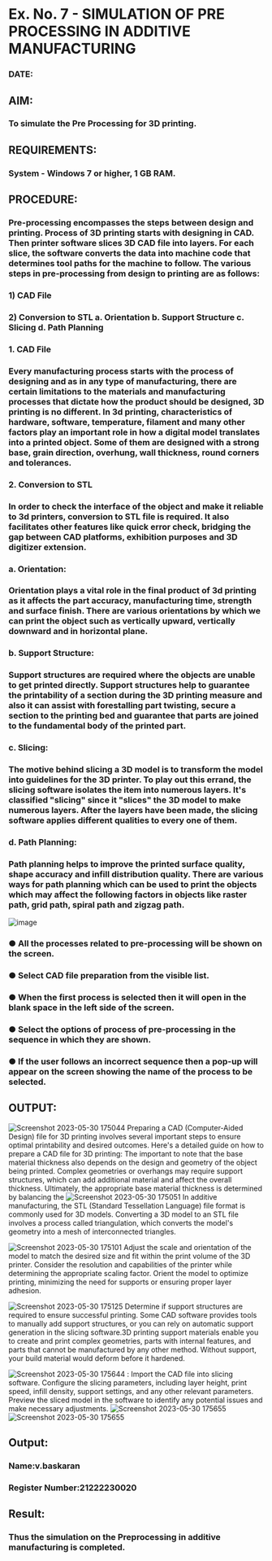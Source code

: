 # Ex. No. 7 - SIMULATION OF PRE PROCESSING IN ADDITIVE MANUFACTURING
### DATE: 
## AIM:
### To simulate the Pre Processing for 3D printing.

## REQUIREMENTS:
### System - Windows 7 or higher, 1 GB RAM.

## PROCEDURE:
### Pre-processing encompasses the steps between design and printing. Process of 3D printing starts with designing in CAD. Then printer software slices 3D CAD file into layers. For each slice, the software converts the data into machine code that determines tool paths for the machine to follow. The various steps in pre-processing from design to printing are as follows:

### 1)	CAD File
### 2)	Conversion to STL a. Orientation b. Support Structure c. Slicing d. Path Planning

### 1. CAD File
### Every manufacturing process starts with the process of designing and as in any type of manufacturing, there are certain limitations to the materials and manufacturing processes that dictate how the product should be designed, 3D printing is no different. In 3d printing, characteristics of hardware, software, temperature, filament and many other factors play an important role in how a digital model translates into a printed object. Some of them are designed with a strong base, grain direction, overhung, wall thickness, round corners and tolerances.

### 2. Conversion to STL
### In order to check the interface of the object and make it reliable to 3d printers, conversion to STL file is required. It also facilitates other features like quick error check, bridging the gap between CAD platforms, exhibition purposes and 3D digitizer extension.

### a. Orientation:
### Orientation plays a vital role in the final product of 3d printing as it affects the part accuracy, manufacturing time, strength and surface finish. There are various orientations by which we can print the object such as vertically upward, vertically downward and in horizontal plane.

### b. Support Structure:
### Support structures are required where the objects are unable to get printed directly. Support structures help to guarantee the printability of a section during the 3D printing measure and also it can assist with forestalling part twisting, secure a section to the printing bed and guarantee that parts are joined to the fundamental body of the printed part.

### c. Slicing:
### The motive behind slicing a 3D model is to transform the model into guidelines for the 3D printer. To play out this errand, the slicing software isolates the item into numerous layers. It's classified "slicing" since it "slices" the 3D model to make numerous layers. After the layers have been made, the slicing software applies different qualities to every one of them.

### d. Path Planning:
### Path planning helps to improve the printed surface quality, shape accuracy and infill distribution quality. There are various ways for path planning which can be used to print the objects which may affect the following factors in objects like raster path, grid path, spiral path and zigzag path.

![image](https://github.com/Sellakumar1987/Ex.-No.-7---SIMULATION-OF-PRE--PROCESSING-IN-ADDITIVE-MANUFACTURING/assets/113594316/baef8515-67d7-4c96-accc-4ee88035c9e7)

### ●	All the processes related to pre-processing will be shown on the screen.
### ●	Select CAD file preparation from the visible list.
### ●	When the first process is selected then it will open in the blank space in the left side of the screen.
### ●	Select the options of process of pre-processing in the sequence in which they are shown.
### ●	If the user follows an incorrect sequence then a pop-up will appear on the screen showing the name of the process to be selected.

## OUTPUT:
![Screenshot 2023-05-30 175044](https://github.com/BaskaranV15/Ex.-No.-7---SIMULATION-OF-PRE--PROCESSING-IN-ADDITIVE-MANUFACTURING/assets/118703522/439f8c3f-3ea6-4554-8c09-e2a1fb620524)
Preparing a CAD (Computer-Aided Design) file for 3D printing involves several important steps to ensure optimal printability and desired outcomes. Here's a detailed guide on how to prepare a CAD file for 3D printing:
The important to note that the base material thickness also depends on the design and geometry of the object being printed. Complex geometries or overhangs may require support structures, which can add additional material and affect the overall thickness.
Ultimately, the appropriate base material thickness is determined by balancing the
![Screenshot 2023-05-30 175051](https://github.com/BaskaranV15/Ex.-No.-7---SIMULATION-OF-PRE--PROCESSING-IN-ADDITIVE-MANUFACTURING/assets/118703522/0de329f9-1c7d-4f90-a758-c6c0359480c4)
In additive manufacturing, the STL (Standard Tessellation Language) file format is commonly used for 3D models. Converting a 3D model to an STL file involves a process called triangulation, which converts the model's geometry into a mesh of interconnected triangles.

![Screenshot 2023-05-30 175101](https://github.com/BaskaranV15/Ex.-No.-7---SIMULATION-OF-PRE--PROCESSING-IN-ADDITIVE-MANUFACTURING/assets/118703522/fa753fc8-5d70-4c63-bddd-e9b4ec5fce10)
 Adjust the scale and orientation of the model to match the desired size and fit within the print volume of the 3D printer. Consider the resolution and capabilities of the printer while determining the appropriate scaling factor. Orient the model to optimize printing, minimizing the need for supports or ensuring proper layer adhesion.
 
![Screenshot 2023-05-30 175125](https://github.com/BaskaranV15/Ex.-No.-7---SIMULATION-OF-PRE--PROCESSING-IN-ADDITIVE-MANUFACTURING/assets/118703522/1e34d0c6-7783-41f9-9685-f84b477e21a7)
 Determine if support structures are required to ensure successful printing. Some CAD software provides tools to manually add support structures, or you can rely on automatic support generation in the slicing software.3D printing support materials enable you to create and print complex geometries, parts with internal features, and parts that cannot be manufactured by any other method. Without support, your build material would deform before it hardened.

![Screenshot 2023-05-30 175644](https://github.com/BaskaranV15/Ex.-No.-7---SIMULATION-OF-PRE--PROCESSING-IN-ADDITIVE-MANUFACTURING/assets/118703522/595f17af-19f4-4c82-8f2d-ad66dc572c28)
: Import the CAD file into slicing software. Configure the slicing parameters, including layer height, print speed, infill density, support settings, and any other relevant parameters. Preview the sliced model in the software to identify any potential issues and make necessary adjustments.
![Screenshot 2023-05-30 175655](https://github.com/BaskaranV15/Ex.-No.-7---SIMULATION-OF-PRE--PROCESSING-IN-ADDITIVE-MANUFACTURING/assets/118703522/fb5740cd-c5e0-4ce5-86a4-a4c27f6c5d34)
![Screenshot 2023-05-30 175655](https://github.com/BaskaranV15/Ex.-No.-7---SIMULATION-OF-PRE--PROCESSING-IN-ADDITIVE-MANUFACTURING/assets/118703522/fb5740cd-c5e0-4ce5-86a4-a4c27f6c5d34)


## Output:

### Name:v.baskaran
### Register Number:21222230020

## Result: 
### Thus the simulation on the Preprocessing in additive manufacturing is completed.
